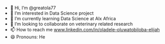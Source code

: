 - 👋 Hi, I’m @greatola77
- 👀 I’m interested in Data Science project
- 🌱 I’m currently learning Data Science at Alx Africa 
- 💞️ I’m looking to collaborate on veterinary related research 
- 📫 How to reach me www.linkedin.com/in/oladele-oluwatobiloba-elijah
- 😄 Pronouns: He

<!---
greatola77/greatola77 is a ✨ special ✨ repository because its `README.md` (this file) appears on your GitHub profile.
You can click the Preview link to take a look at your changes.
--->
